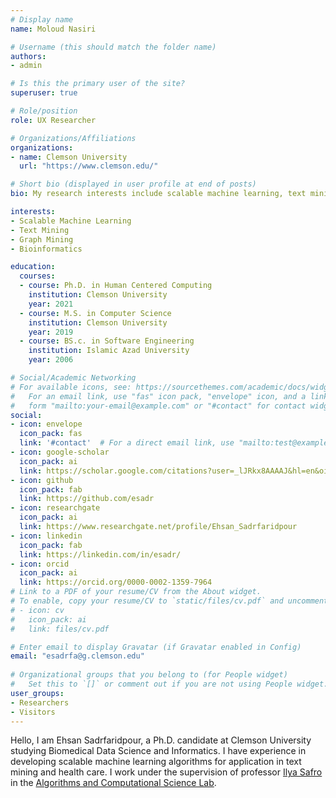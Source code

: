 ```yaml
---
# Display name
name: Moloud Nasiri

# Username (this should match the folder name)
authors:
- admin

# Is this the primary user of the site?
superuser: true

# Role/position
role: UX Researcher

# Organizations/Affiliations
organizations:
- name: Clemson University
  url: "https://www.clemson.edu/"

# Short bio (displayed in user profile at end of posts)
bio: My research interests include scalable machine learning, text mining, graph mining and Bioinformatics.

interests:
- Scalable Machine Learning
- Text Mining
- Graph Mining
- Bioinformatics

education:
  courses:
  - course: Ph.D. in Human Centered Computing
    institution: Clemson University 
    year: 2021
  - course: M.S. in Computer Science
    institution: Clemson University
    year: 2019
  - course: BS.c. in Software Engineering
    institution: Islamic Azad University
    year: 2006

# Social/Academic Networking
# For available icons, see: https://sourcethemes.com/academic/docs/widgets/#icons
#   For an email link, use "fas" icon pack, "envelope" icon, and a link in the
#   form "mailto:your-email@example.com" or "#contact" for contact widget.
social:
- icon: envelope
  icon_pack: fas
  link: '#contact'  # For a direct email link, use "mailto:test@example.org".
- icon: google-scholar
  icon_pack: ai
  link: https://scholar.google.com/citations?user=_lJRkx8AAAAJ&hl=en&oi=ao
- icon: github
  icon_pack: fab
  link: https://github.com/esadr
- icon: researchgate
  icon_pack: ai
  link: https://www.researchgate.net/profile/Ehsan_Sadrfaridpour
- icon: linkedin
  icon_pack: fab
  link: https://linkedin.com/in/esadr/
- icon: orcid
  icon_pack: ai
  link: https://orcid.org/0000-0002-1359-7964
# Link to a PDF of your resume/CV from the About widget.
# To enable, copy your resume/CV to `static/files/cv.pdf` and uncomment the lines below.  
# - icon: cv
#   icon_pack: ai
#   link: files/cv.pdf

# Enter email to display Gravatar (if Gravatar enabled in Config)
email: "esadrfa@g.clemson.edu"
  
# Organizational groups that you belong to (for People widget)
#   Set this to `[]` or comment out if you are not using People widget.  
user_groups:
- Researchers
- Visitors
---
```


Hello, I am Ehsan Sadrfaridpour, a Ph.D. candidate at Clemson University studying Biomedical Data Science and Informatics. I have experience in developing scalable machine learning algorithms for application in text mining and health care. I work under the supervision of professor [Ilya Safro](https://people.cs.clemson.edu/~isafro/) in the <a href="https://people.cs.clemson.edu/~isafro/group.html">Algorithms and Computational Science Lab</a>.
